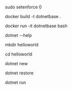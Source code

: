 sudo setenforce 0

docker build -t dotnetbase .

docker run -it dotnetbase bash

dotnet --help

mkdir helloworld

cd helloworld

dotnet new

dotnet restore

dotnet run


